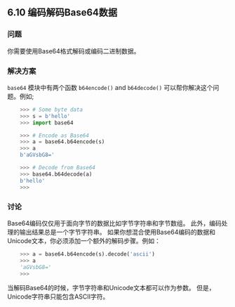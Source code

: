 ## 6.10 编码解码Base64数据 ##
### 问题 ###
你需要使用Base64格式解码或编码二进制数据。
### 解决方案 ###
``base64`` 模块中有两个函数 ``b64encode()`` and ``b64decode()`` 可以帮你解决这个问题。例如;
```python
    >>> # Some byte data
    >>> s = b'hello'
    >>> import base64

    >>> # Encode as Base64
    >>> a = base64.b64encode(s)
    >>> a
    b'aGVsbG8='

    >>> # Decode from Base64
    >>> base64.b64decode(a)
    b'hello'
    >>>

```
### 讨论 ###
Base64编码仅仅用于面向字节的数据比如字节字符串和字节数组。
此外，编码处理的输出结果总是一个字节字符串。
如果你想混合使用Base64编码的数据和Unicode文本，你必须添加一个额外的解码步骤。例如：
```python
    >>> a = base64.b64encode(s).decode('ascii')
    >>> a
    'aGVsbG8='
    >>>

```
当解码Base64的时候，字节字符串和Unicode文本都可以作为参数。
但是，Unicode字符串只能包含ASCII字符。
